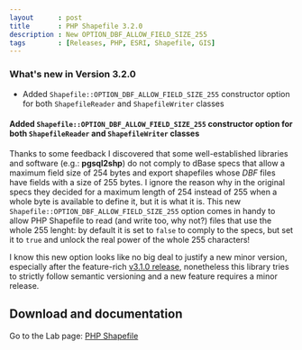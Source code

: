 ```yaml
---
layout      : post
title       : PHP Shapefile 3.2.0
description : New OPTION_DBF_ALLOW_FIELD_SIZE_255
tags        : [Releases, PHP, ESRI, Shapefile, GIS]
---
```



### What's new in Version 3.2.0
- Added `Shapefile::OPTION_DBF_ALLOW_FIELD_SIZE_255` constructor option for both `ShapefileReader` and `ShapefileWriter` classes


#### Added `Shapefile::OPTION_DBF_ALLOW_FIELD_SIZE_255` constructor option for both `ShapefileReader` and `ShapefileWriter` classes
Thanks to some feedback I discovered that some well-established libraries and software (e.g.: **pgsql2shp**) do not comply to dBase specs that allow a maximum field size of 254 bytes and export shapefiles whose *DBF* files have fields with a size of 255 bytes. I ignore the reason why in the original specs they decided for a maximum length of 254 instead of 255 when a whole byte is available to define it, but it is what it is.
This new `Shapefile::OPTION_DBF_ALLOW_FIELD_SIZE_255` option comes in handy to allow PHP Shapefile to read (and write too, why not?) files that use the whole 255 lenght: by default it is set to `false` to comply to the specs, but set it to `true` and unlock the real power of the whole 255 characters!


I know this new option looks like no big deal to justify a new minor version, especially after the feature-rich [v3.1.0 release](/posts/php-shapefile-3.1.0/), nonetheless this library tries to strictly follow semantic versioning and a new feature requires a minor release.



  
## Download and documentation

Go to the Lab page: [PHP Shapefile](/labs/php-shapefile/)
